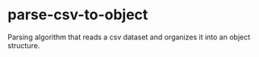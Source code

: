 # parse-csv-to-object
Parsing algorithm that reads a csv dataset and organizes it into an object structure.
